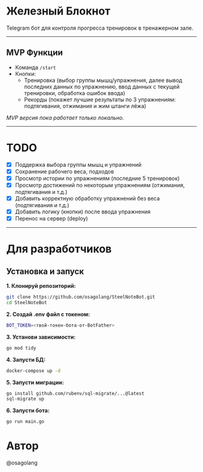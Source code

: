 # Железный Блокнот
Telegram бот для контроля прогресса тренировок в тренажерном зале.

---

## MVP Функции

- Команда `/start`
- Кнопки:
  - Тренировка (выбор группы мышц/упражнения, далее вывод последних данных по упражнению, ввод данных с текущей тренировки, обработка ошибок ввода)
  - Рекорды (покажет лучшие результаты по 3 упражнениям: подтягивания, отжимания и жим штанги лёжа)

*MVP версия пока работает только локально.*

---

# TODO
- [x] Поддержка выбора группы мышц и упражнений
- [x] Сохранение рабочего веса, подходов
- [x] Просмотр истории по упражнениям (последние 5 тренировок)
- [x] Просмотр достижений по некоторым упражнениям (отжимания, подтягивания и т.д.)
- [x] Добавить корректную обработку упражнений без веса (подтягивания и т.д.)
- [x] Добавить логику (кнопки) после ввода упражнения
- [x] Перенос на сервер (deploy)

---

# Для разработчиков
## Установка и запуск

**1. Клонируй репозиторий:**
```bash
git clone https://github.com/osagolang/SteelNoteBot.git
cd SteelNoteBot
```
**2. Создай .env файл с токеном:**
```bash
BOT_TOKEN=<твой-токен-бота-от-BotFather>
```
**3. Установи зависимости:**
```bash
go mod tidy
```
**4. Запусти БД:**
```bash
docker-compose up -d
```
**5. Запусти миграции:**
```bash
go install github.com/rubenv/sql-migrate/...@latest
sql-migrate up
```
**6. Запусти бота:**
```bash
go run main.go
```

# Автор
@osagolang